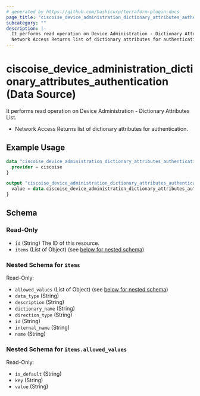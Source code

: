 ```yaml
---
# generated by https://github.com/hashicorp/terraform-plugin-docs
page_title: "ciscoise_device_administration_dictionary_attributes_authentication Data Source - terraform-provider-ciscoise"
subcategory: ""
description: |-
  It performs read operation on Device Administration - Dictionary Attributes List.
  Network Access Returns list of dictionary attributes for authentication.
---
```


# ciscoise_device_administration_dictionary_attributes_authentication (Data Source)

It performs read operation on Device Administration - Dictionary Attributes List.

- Network Access Returns list of dictionary attributes for authentication.

## Example Usage

```terraform
data "ciscoise_device_administration_dictionary_attributes_authentication" "example" {
  provider = ciscoise
}

output "ciscoise_device_administration_dictionary_attributes_authentication_example" {
  value = data.ciscoise_device_administration_dictionary_attributes_authentication.example.items
}
```

<!-- schema generated by tfplugindocs -->
## Schema

### Read-Only

- `id` (String) The ID of this resource.
- `items` (List of Object) (see [below for nested schema](#nestedatt--items))

<a id="nestedatt--items"></a>
### Nested Schema for `items`

Read-Only:

- `allowed_values` (List of Object) (see [below for nested schema](#nestedobjatt--items--allowed_values))
- `data_type` (String)
- `description` (String)
- `dictionary_name` (String)
- `direction_type` (String)
- `id` (String)
- `internal_name` (String)
- `name` (String)

<a id="nestedobjatt--items--allowed_values"></a>
### Nested Schema for `items.allowed_values`

Read-Only:

- `is_default` (String)
- `key` (String)
- `value` (String)


